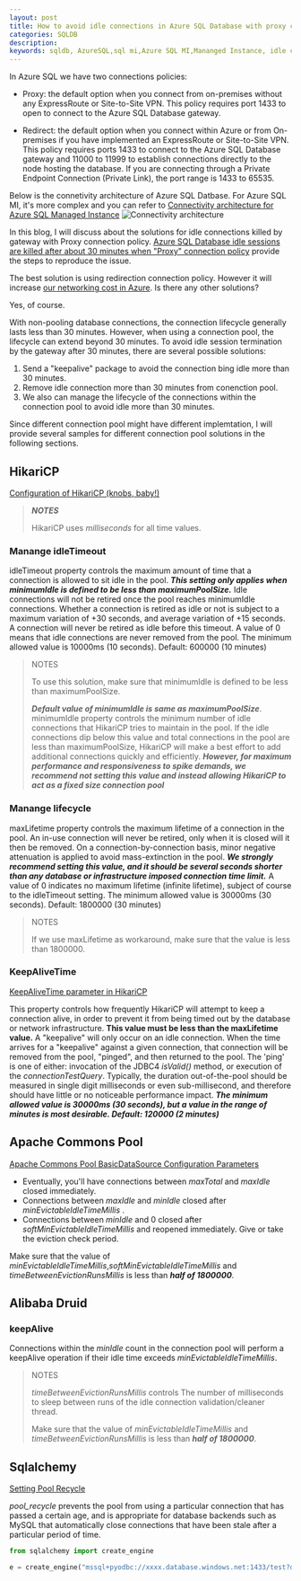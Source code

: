```yaml
---
layout: post
title: How to avoid idle connections in Azure SQL Database with proxy connection policy?
categories: SQLDB
description: 
keywords: sqldb, AzureSQL,sql mi,Azure SQL MI,Mananged Instance, idle connection,proxy mode
---
```


In Azure SQL we have two connections policies:
- Proxy: the default option when you connect from on-premises without any ExpressRoute or Site-to-Site VPN. This policy requires port 1433 to open to connect to the Azure SQL Database gateway.

- Redirect: the default option when you connect within Azure or from On-premises if you have implemented an ExpressRoute or Site-to-Site VPN. This policy requires ports 1433 to connect to the Azure SQL Database gateway and 11000 to 11999 to establish connections directly to the node hosting the database. If you are connecting through a Private Endpoint Connection (Private Link), the port range is 1433 to 65535.

Below is the connetivity architecture of Azure SQL Datbase. For Azure SQL MI, it's more complex and you can refer to [Connectivity architecture for Azure SQL Managed Instance](https://learn.microsoft.com/en-us/azure/azure-sql/managed-instance/connectivity-architecture-overview?view=azuresql)
![Connectivity architecture](https://learn.microsoft.com/en-us/azure/azure-sql/database/media/connectivity-architecture/connectivity-overview.svg?view=azuresql)

In this blog, I will discuss about the solutions for idle connections killed by gateway with Proxy connection policy. [Azure SQL Database idle sessions are killed after about 30 minutes when "Proxy" connection policy](https://techcommunity.microsoft.com/blog/azuredbsupport/azure-sql-database-idle-sessions-are-killed-after-about-30-minutes-when-proxy-co/3268601) provide the steps to reproduce the issue.

The best solution is using redirection connection policy. However it will increase [our networking cost in Azure](https://azure.microsoft.com/en-us/pricing/details/private-link/). Is there any other solutions?

Yes, of course.

With non-pooling database connections, the connection lifecycle generally lasts less than 30 minutes. However, when using a connection pool, the lifecycle can extend beyond 30 minutes. To avoid idle session termination by the gateway after 30 minutes, there are several possible solutions:

1. Send a "keepalive" package to avoid the connection bing idle more than 30 minutes.
2. Remove idle connection more than 30 minutes from conenction pool.
3. We also can manage the lifecycle of the connections within the connection pool to avoid idle more than 30 minutes.

Since different connection pool might have different implemtation, I will provide several samples for different connection pool solutions in the following sections.

## HikariCP
[Configuration of HikariCP (knobs, baby!)](https://github.com/brettwooldridge/HikariCP?tab=readme-ov-file#gear-configuration-knobs-baby)

> ***NOTES***
>
> HikariCP uses *milliseconds* for all time values.

### Manange idleTimeout

idleTimeout property controls the maximum amount of time that a connection is allowed to sit idle in the pool. ***This setting only applies when minimumIdle is defined to be less than maximumPoolSize.*** Idle connections will not be retired once the pool reaches minimumIdle connections. Whether a connection is retired as idle or not is subject to a maximum variation of +30 seconds, and average variation of +15 seconds. A connection will never be retired as idle before this timeout. A value of 0 means that idle connections are never removed from the pool. The minimum allowed value is 10000ms (10 seconds). Default: 600000 (10 minutes)

> NOTES
>
> To use this solution, make sure that minimumIdle is defined to be less than maximumPoolSize.
>
> ***Default value of minimumIdle is same as maximumPoolSize***.
> minimumIdle property controls the minimum number of idle connections that HikariCP tries to maintain in the pool. If the idle connections dip below this value and total connections in the pool are less than maximumPoolSize, HikariCP will make a best effort to add additional connections quickly and efficiently. ***However, for maximum performance and responsiveness to spike demands, we recommend not setting this value and instead allowing HikariCP to act as a fixed size connection pool***

### Manange lifecycle

maxLifetime property controls the maximum lifetime of a connection in the pool. An in-use connection will never be retired, only when it is closed will it then be removed. On a connection-by-connection basis, minor negative attenuation is applied to avoid mass-extinction in the pool. ***We strongly recommend setting this value, and it should be several seconds shorter than any database or infrastructure imposed connection time limit.*** A value of 0 indicates no maximum lifetime (infinite lifetime), subject of course to the idleTimeout setting. The minimum allowed value is 30000ms (30 seconds). Default: 1800000 (30 minutes)

> NOTES
>
> If we use maxLifetime as workaround, make sure that the value is less than 1800000.

### KeepAliveTime

[KeepAliveTime parameter in HikariCP](https://techcommunity.microsoft.com/blog/azuredbsupport/lesson-learned-509-keepalivetime-parameter-in-hikaricp/4256912)

This property controls how frequently HikariCP will attempt to keep a connection alive, in order to prevent it from being timed out by the database or network infrastructure. **This value must be less than the maxLifetime value.** A "keepalive" will only occur on an idle connection. When the time arrives for a "keepalive" against a given connection, that connection will be removed from the pool, "pinged", and then returned to the pool. The 'ping' is one of either: invocation of the JDBC4 *isValid()* method, or execution of the *connectionTestQuery*. Typically, the duration out-of-the-pool should be measured in single digit milliseconds or even sub-millisecond, and therefore should have little or no noticeable performance impact. ***The minimum allowed value is 30000ms (30 seconds), but a value in the range of minutes is most desirable. Default: 120000 (2 minutes)***

## Apache Commons Pool

[Apache Commons Pool BasicDataSource Configuration Parameters](https://commons.apache.org/proper/commons-dbcp/configuration.html)
- Eventually, you'll have connections between *maxTotal* and *maxIdle* closed immediately.
- Connections between *maxIdle* and *minIdle* closed after *minEvictableIdleTimeMillis* .
- Connections between *minIdle* and 0 closed after *softMinEvictableIdleTimeMillis* and reopened immediately. Give or take the eviction check period.

Make sure that the value of *minEvictableIdleTimeMillis*,*softMinEvictableIdleTimeMillis* and *timeBetweenEvictionRunsMillis* is less than ***half of 1800000***.

## Alibaba Druid

### keepAlive

Connections within the *minIdle* count in the connection pool will perform a keepAlive operation if their idle time exceeds *minEvictableIdleTimeMillis*.
> NOTES
>
> *timeBetweenEvictionRunsMillis* controls The number of milliseconds to sleep between runs of the idle connection validation/cleaner thread. 
>
> Make sure that the value of *minEvictableIdleTimeMillis* and *timeBetweenEvictionRunsMillis* is less than ***half of 1800000***.

## Sqlalchemy

[Setting Pool Recycle](https://docs.sqlalchemy.org/en/14/core/pooling.html#setting-pool-recycle)

*pool_recycle* prevents the pool from using a particular connection that has passed a certain age, and is appropriate for database backends such as MySQL that automatically close connections that have been stale after a particular period of time.

```python
from sqlalchemy import create_engine

e = create_engine("mssql+pyodbc://xxxx.database.windows.net:1433/test?driver=ODBC+Driver+17+for+SQL+Server", pool_recycle=1800)
```
